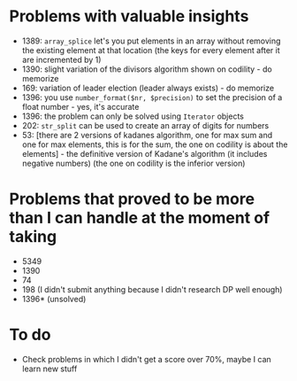 
# Problems with valuable insights
* 1389: `array_splice` let's you put elements in an array without removing the existing element at that location (the keys for every element after it are incremented by 1)
* 1390: slight variation of the divisors algorithm shown on codility - do memorize
* 169: variation of leader election (leader always exists) - do memorize
* 1396: you use `number_format($nr, $precision)` to set the precision of a float number - yes, it's accurate
* 1396: the problem can only be solved using `Iterator` objects
* 202: `str_split` can be used to create an array of digits for numbers
* 53: [there are 2 versions of kadanes algorithm, one for max sum and one for max elements, this is for the sum, the one on codility is about the elements] - the definitive version of Kadane's algorithm (it includes negative numbers) (the one on codility is the inferior version)

# Problems that proved to be more than I can handle at the moment of taking
* 5349
* 1390
* 74
* 198 (I didn't submit anything because I didn't research DP well enough)
* 1396* (unsolved)

# To do
* Check problems in which I didn't get a score over 70%, maybe I can learn new stuff
